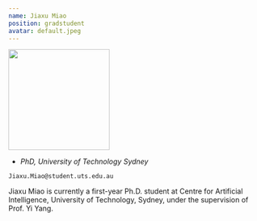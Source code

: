 ```yaml
---
name: Jiaxu Miao
position: gradstudent
avatar: default.jpeg
---
```


<img width="200" src="{{site.baseurl}}/images/people/{{page.avatar}}" data-action="zoom">

- _PhD, University of Technology Sydney_<br>
<!--- _Science coach. Collaborator. Transdisciplinary optimist._-->

<i class="fa fa-envelope-o"></i> `Jiaxu.Miao@student.uts.edu.au`

Jiaxu Miao is currently a first-year Ph.D. student at Centre for Artificial Intelligence, University of Technology, Sydney, under the supervision of Prof. Yi Yang.
